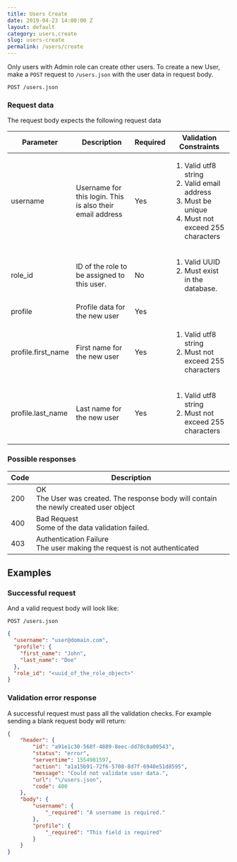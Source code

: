 ```yaml
---
title: Users Create
date: 2019-04-23 14:00:00 Z
layout: default
category: users,create
slug: users-create
permalink: /users/create
---
```


Only users with Admin role can create other users.
To create a new User, make a `POST` request to `/users.json` with the user data in 
request body.

```
POST /users.json
```

### Request data
The request body expects the following request data

<table class="table-parameters">
<thead>
    <tr>
        <th>Parameter
        </th>
        <th>Description
        </th>
        <th>Required
        </th>
        <th>Validation Constraints
        </th>
    </tr>
</thead>
<tbody>
    <tr>
        <td>username
        </td>
        <td>Username for this login. This is also their email address
        </td>
        <td>Yes
        </td>
        <td>
            <ol>
                <li>Valid utf8 string</li>
                <li>Valid email address</li>
                <li>Must be unique</li>
                <li>Must not exceed 255 characters</li>
            </ol>
        </td>
    </tr>
    <tr>
        <td>role_id
        </td>
        <td>ID of the role to be assigned to this user.
        </td>
        <td>No
        </td>
        <td>
          <ol>
            <li>Valid UUID</li>
            <li>Must exist in the database.</li>
            </ol>
        </td>
    </tr>
    <tr>
        <td>profile
        </td>
        <td>Profile data for the new user
        </td>
        <td>Yes
        </td>
        <td>
        </td>
    </tr>
    <tr>
        <td>profile.first_name
        </td>
        <td>First name for the new user
        </td>
        <td>Yes
        </td>
        <td>
          <ol>
            <li>Valid utf8 string</li>
            <li>Must not exceed 255 characters</li>
          </ol>
        </td>
    </tr>
    <tr>
        <td>profile.last_name
        </td>
        <td>Last name for the new user
        </td>
        <td>Yes
        </td>
        <td>
          <ol>
            <li>Valid utf8 string</li>
            <li>Must not exceed 255 characters</li>
          </ol>
        </td>
    </tr>
    </tbody>
</table>

### Possible responses

<table class="table-parameters">
<thead>
  <tr>
   <th>Code
   </th>
   <th>Description
   </th>
  </tr>
</thead>
<tbody>
  <tr>
   <td>200
   </td>
   <td>OK<br/>
The User was created. The response body will contain the newly created user object
   </td>
  </tr>
  <tr>
   <td>400
   </td>
   <td>Bad Request<br/>
Some of the data validation failed.
   </td>
  </tr>
  <tr>
   <td>403
   </td>
   <td>Authentication Failure<br/>
The user making the request is not authenticated
   </td>
  </tr>
</tbody>
</table>

## Examples
### Successful request
And a valid request body will look like:

```
POST /users.json
```
```json
{
  "username": "user@domain.com",
  "profile": {
    "first_name": "John",
    "last_name": "Doe"
  },
  "role_id": "<uuid_of_the_role_object>"
}
```

### Validation error response
A successful request must pass all the validation checks. 
For example sending a blank request body will return:

```json
{
    "header": {
        "id": "a91e1c30-568f-4889-8eec-dd78c0a00543",
        "status": "error",
        "servertime": 1554981597,
        "action": "a1a15b91-72f6-5708-8d7f-6940e51d8595",
        "message": "Could not validate user data.",
        "url": "\/users.json",
        "code": 400
    },
    "body": {
        "username": {
            "_required": "A username is required."
        },
        "profile": {
            "_required": "This field is required"
        }
    }
}
```
